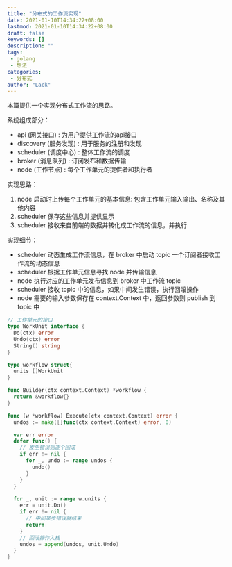 ```yaml
---
title: "分布式的工作流实现"
date: 2021-01-10T14:34:22+08:00
lastmod: 2021-01-10T14:34:22+08:00
draft: false
keywords: []
description: ""
tags: 
 - golang
 - 想法
categories: 
 - 分布式
author: "Lack"
---
```


本篇提供一个实现分布式工作流的思路。

系统组成部分：
- api (网关接口) : 为用户提供工作流的api接口
- discovery (服务发现) : 用于服务的注册和发现
- scheduler (调度中心) : 整体工作流的调度
- broker (消息队列) : 订阅发布和数据传输 
- node (工作节点) : 每个工作单元的提供者和执行者

实现思路：
1. node 启动时上传每个工作单元的基本信息: 包含工作单元输入输出、名称及其他内容
2. scheduler 保存这些信息并提供显示
3. scheduler 接收来自前端的数据并转化成工作流的信息，并执行

实现细节：
- scheduler 动态生成工作流信息，在 broker 中启动 topic 一个订阅者接收工作流的动态信息
- scheduler 根据工作单元信息寻找 node 并传输信息
- node 执行对应的工作单元发布信息到 broker 中工作流 topic
- scheduler 接收 topic 中的信息，如果中间发生错误，执行回滚操作
- node 需要的输入参数保存在 context.Context 中，返回参数则 publish 到 topic 中

```go
// 工作单元的接口
type WorkUnit interface {
  Do(ctx) error
  Undo(ctx) error
  String() string
}
```

```go
type workflow struct{
  units []WorkUnit
}

func Builder(ctx context.Context) *workflow {
  return &workflow{}
} 

func (w *workflow) Execute(ctx context.Context) error {
  undos := make([]func(ctx context.Context) error, 0)

  var err error
  defer func() {
    // 发生错误则逐个回滚
    if err != nil {
      for _, undo := range undos {
        undo()
      }
    }
  }

  for _, unit := range w.units {
    err = unit.Do()
    if err != nil {
      // 中间某步错误就结束
      return
    }
    // 回滚操作入栈
    undos = append(undos, unit.Undo)
  }
} 
```
